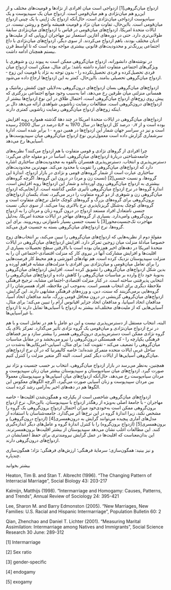  ازدواج میان‌گروهی[1] ازدواجی است میان افرادی از نژادها و قومیت‌های مختلف و از این‌رو هم میان‌نژادی و هم میان‌قومی است. ازدواج میان یک سپیدپوست و یک سیاه‌پوست ازدواجی میان‌نژادی است، حال‌آنکه ازدواج یک ژاپنی با یک چینی ازدواج میان‌قومی است. بااین‌حال، تفاوت میان نژاد و قومیت همیشه واضح و روشن نیست. در ایالات متحدهٔ امریکا، ازدواج‌های میان‌قومی در قیاس با ازدواج‌های میان‌نژادی سابقهٔ طولانی‌تری دارد. حتی در دوره‌های آغازین استعمار نیز مهاجران اروپایی که از ملیت‌ها و ادیان مختلف بودند، باهم ازدواج می‌کردند. از سوی دیگر، ازدواج‌های میان‌نژادی با داغ اجتماعی پررنگ‌تر و محدودیت‌های قانونی بیشتری مواجه بوده است که تا اواسط قرن بیستم همچنان ادامه داشت.

در نوشته‌های دانشورانه، ازدواج میان‌گروهی ممکن است به پیوند زن و شوهری با ویژگی‌های اجتماعی متفاوت اشاره داشته باشد؛ برای مثال، ممکن است ازدواج میان فردی تحصیل‌کرده و فردی تحصیل‌نکرده را ‐ بدون توجه به نژاد یا قومیت این زوج ‐ ازدواج میان‌گروهی تحصیلی بنامند. بااین‌حال، کمتر به این ازدواج‌ها ارجاع داده می‌شود.

ازدواج‌های میان‌گروهی بسان ازدواج‌های درون‌گروهی به‌دلایلی چون کشش رمانتیک و همسانی منزلتی میان طرفین رخ می‌دهد، اما به‌سبب وجود موانع اجتماعی بزرگتری که پیش روی زوج‌های ازدواج میان‌گروهی است، احتمال طلاق در این نوع ازدواج‌ها بیشتر از ازدواج‌های درون‌گروهی است. مطالعات رضایت زناشویی شواهدی ارائه می‌دهد دال بر اینکه زوج‌های ازدواج میان‌گروهی رضایت زناشویی کمتری دارند.

ازدواج‌های میان‌گروهی در ایالات متحدهٔ امریکا در چند دههٔ گذشته همواره روبه افزایش بوده است و از ۰٫۷ درصد کل ازدواج‌ها در سال 1970 به ۵٫۴ درصد در سال 2000 رسیده است و نیز در سراسر جهان شمار این ازدواج‌ها در همین دوره ۱۰ برابر شده است. ادارهٔ سرشماری گزارش داده است معمول‌ترین نوع ازدواج میان‌گروهی میان سپیدپوست‌ها و آسیایی‌ها رخ می‌دهد.

 چرا افرادی از گروهای نژادی و قومی متفاوت با هم ازدواج می‌کنند؟ نظریه‌های جامعه‌شناختی دربارهٔ ازدواج‌های میان‌گروهی، اساساً در دو مقوله جای می‌گیرد: دسترس‌پذیری و انتخاب. دسترس‌پذیری همسران بالقوه به محدودیت‌های ساختاری اشاره دارد که ازدواج‌های میان‌گروهی را تقویت یا محدود می‌کند. مهم‌ترین محدودیت‌های ساختاری عبارت است از شمار گروه‌های قومی و نژادی در بازار ازدواج، اندازهٔ این گروه‌ها، و نسبت جنسی[2] (نسبت زن و مرد) در درون این گروه‌ها. اگرچه گروه‌های بیشتری به ازدواج میان‌گروهی روی آورده‌اند و شمار این ازدواج‌ها روبه افزایش است، اندازهٔ گروه‌ها در نرخ ازدواج میان‌گروهی تأثیری عکس گذاشته است. ازآنجایی‌که ازدواج میان‌گروهی زن و شوهری از دو گروه متفاوت را دربر می‌گیرد، تعداد یکسان ازدواج‌های برون‌گروهی برای گروه‌های بزرگ و گروه‌های کوچک حامل نرخ‌های متفاوت است و گروه‌های کوچک به‌شکل گریزناپذیری نرخ بالاتری پیدا می‌کند. از سوی دیگر، نسبت جنسی نامتعادل افراد مستعد ازدواج در درون گروه زنان و مردان را به ازدواج برون‌گروهی وامی‌دارد. بسیاری از گروه‌های مهاجر در ایالات متحدهٔ امریکا، به‌دلیل مهاجرت تک‌جنسیت‌محور[3] با نسبت جنسی بسیار نامتوازنی روبه‌رویند. برای این گروه‌ها، نرخ ازدواج‌های میان‌گروهی بسته به جنسیت فرق می‌کند.

 مقولهٔ دوم از نظریه‌هایی که ازدواج‌های میان‌گروهی را تبیین می‌کند، بر انتخاب‌های زوج خصوصاً مبادلهٔ منزلت میان زوجین تمرکز دارد. افزایش ازدواج‌های میان‌گروهی در ایالات متحدهٔ امریکا در دهه‌های اخیر هم‌زمان بوده است با بالارفتن سطح تحصیلات بسیاری از اقلیت‌ها و افزایش مشارکت آنها در نیروی کار که منزلت اقتصادی-اجتماعی آن را به منزلت سپیدپوستان نزدیک کرده است. هم نهادهای آموزشی و هم محیط کار فرصت‌هایی را برای تعامل میان‌قومی و میان‌نژادی بین افرادی با منزلت‌های مشابه فراهم آورده و بدین شکل ازدواج‌های میان‌گروهی را تشویق کرده است. افزایش ازدواج‌های میان‌گروهی به‌نوبهٔ خود داغ وارده بر مناسبات میان‌گروهی را کاهش داده و ازدواج‌های میان‌گروهی را انتخابی پذیرفتنی ساخته است. در کنار منزلت اقتصادی-اجتماعی مشابه، ترجیح فرهنگی ملاحظهٔ دیگری برای انتخاب همسر است. به‌موجب این ملاحظه، افراد همسرشان را از گروه‌هایی برمی‌گزینند که سنت، دین، و ورزه‌های فرهنگی مشابهی دارند. این گرایش، ازدواج‌های میان‌گروهی گزینشی در درون محافل قومی بزرگ، مانند مدافعان اتحاد آسیا، مدافعان اتحاد اسپانیا، و مدافعان اتحاد جزایر اقیانوس آرام را تبیین می‌کند؛ برای مثال، آسیایی‌هایی که از ملیت‌های مختلف‌اند بیشتر به ازدواج با آسیایی‌ها تمایل دارند تا ازدواج با غیرآسیایی‌ها.

البته، انتخاب مستقل از دسترس‌پذیری نیست و این دو عامل با هم در تعامل است و با هم در نرخ ازدواج میان‌نژادی و میان‌قومی یک گروه نژادی تأثیر می‌گذارد. تمرکز بالای یک گروه نژادی ممکن است دسترس‌پذیری درون‌گروهی همسر را بیشتر سازد و نیز فضاهای فرهنگی یکپارچه را ‐ که همبستگی درون‌گروهی را نیرو می‌بخشد و در مقابل مناسبات میان‌گروهی را تضعیف می‌کند ‐ تقویت کند؛ برای مثال، آسیایی-امریکایی‌ها به‌شدت در ساحل غربی ایالات متحده متمرکز شده‌اند؛ خاصه کالیفرنیا که در آن نرخ ازدواج‌های میان‌گروهی آسیایی‌ها از ایالات دیگر کمتر است، البته اگر متغیر منزلت را کنترل کنیم.

همچنین، به‌نظر می‌رسد در بازار ازدواج میان‌گروهی، انتخاب بر حسب جنسیت و نژاد نیز صورت گیرد. ازدواج‌های میان سیاه‌پوستان و سپیدپوستان بیشتر میان زنان سپیدپوست و مردان سیاه‌پوست رخ می‌دهد، حال‌آنکه ازدواج‌های میان آسیایی‌ها و سپیدپوستان معمولاً بین مردان سپیدپوست و زنان آسیایی صورت می‌گیرد، اگرچه الگوهای معکوس این الگوها هم در دهه‌های اخیر به‌آرامی رشد کرده است.

 ازدواج‌های میان‌گروهی شاخصی است از یکپارچه و همگون‌شدن اقلیت‌ها ‐ خاصه مهاجران ‐ با جامعهٔ اصلی به‌ویژه از رهگذر ازدواج با سپیدپوستان. بااین‌حال، نرخ ازدواج برون‌گروهی ممکن است به‌خودی‌خود میزان احتمال ازدواج برون‌گروهی یک گروه را مشخص نکند، زیرا اندازهٔ گروه در این نرخ‌ها اثر می‌گذارد. جامعه‌شناسان با استفاده از مدل‌های آماری پیچیده می‌توانند گرایش به درون‌همسری[4] (ازدواج درون‌گروهی) و برون‌همسری[5] (ازدواج برون‌گروه) را با کنترل اندازهٔ گروه و عامل‌های دیگر اندازه‌گیری کنند. این مطالعات اغلب نشان می‌دهد سپیدپوستان از بیشتر اقلیت‌ها برون‌همسرترند. این بدان‌معناست که اقلیت‌ها در عمل گرایش نیرومندتری برای حفظ اعضایشان در ازدواج‌های درون‌گروهی دارند.

 و نیز بینید: همگون‌سازی؛ سرمایهٔ فرهنگی؛ ارزش‌های فرهنگی؛ نژاد؛ همگون‌سازی چندپاره.

بیشتر بخوانید

Heaton, Tim B. and Stan T. Albrecht (1996). “The Changing Pattern of Interracial Marriage”, Social Biology 43: 203-217

Kalmijn, Matthijs (1998). “Intermarriage and Homogamy: Causes, Patterns, and Trends”, Annual Review of Sociology 24: 395-421

Lee, Sharon M. and Barry Edmonston (2005). “New Marriages, New Families: U.S. Racial and Hispanic Intermarriage”, Population Bulletin 60: 2

Qian, Zhenchao and Daniel T. Lichter (2001). “Measuring Marital Assimilation: Intermarriage among Natives and Immigrants”, Social Science Research 30 June: 289-312

 [1] Intermarriage

 [2] Sex ratio

 [3] gender-specific

 [4] endogamy

 [5] exogamy

 

 

 

 